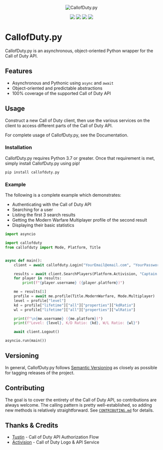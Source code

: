<div align="center">

![CallofDuty.py](https://i.imgur.com/HXy6Dkd.png)

<a href="https://pypi.python.org/pypi/callofduty.py"><img src="https://img.shields.io/pypi/v/callofduty.py?label=Version&style=for-the-badge" /></a>
<a href="https://pypi.python.org/pypi/callofduty.py"><img src="https://img.shields.io/pypi/dm/callofduty.py?style=for-the-badge" /></a>
<a href="https://twitter.com/Mxtive"><img src="https://img.shields.io/twitter/follow/Mxtive?color=1da1f2&label=Twitter&style=for-the-badge" /></a>
<a href="https://discord.gg/callofduty"><img src="https://img.shields.io/discord/136986169563938816?color=7289DA&label=Discord&style=for-the-badge" /></a>

</div>

# CallofDuty.py

CallofDuty.py is an asynchronous, object-oriented Python wrapper for the Call of Duty API.

## Features

-   Asynchronous and Pythonic using `async` and `await`
-   Object-oriented and predictable abstractions
-   100% coverage of the supported Call of Duty API

## Usage

Construct a new Call of Duty client, then use the various services on the client to access different parts of the Call of Duty API.

For complete usage of CallofDuty.py, see the Documentation.

### Installation

CallofDuty.py requires Python 3.7 or greater. Once that requirement is met, simply install CallofDuty.py using pip!

```
pip install callofduty.py
```

### Example

The following is a complete example which demonstrates:

-   Authenticating with the Call of Duty API
-   Searching for a user
-   Listing the first 3 search results
-   Getting the Modern Warfare Multiplayer profile of the second result
-   Displaying their basic statistics

```py
import asyncio

import callofduty
from callofduty import Mode, Platform, Title


async def main():
    client = await callofduty.Login("YourEmail@email.com", "YourPassword")

    results = await client.SearchPlayers(Platform.Activision, "Captain Price", limit=3)
    for player in results:
        print(f"{player.username} ({player.platform})")

    me = results[1]
    profile = await me.profile(Title.ModernWarfare, Mode.Multiplayer)
    level = profile["level"]
    kd = profile["lifetime"]["all"]["properties"]["kdRatio"]
    wl = profile["lifetime"]["all"]["properties"]["wlRatio"]

    print(f"\n{me.username} ({me.platform})")
    print(f"Level: {level}, K/D Ratio: {kd}, W/L Ratio: {wl}")

    await client.Logout()

asyncio.run(main())
```

## Versioning

In general, CallofDuty.py follows [Semantic Versioning](https://semver.org/) as closely as possible for tagging releases of the project.

## Contributing

The goal is to cover the entirety of the Call of Duty API, so contributions are always welcome. The calling pattern is pretty well-established, so adding new methods is relatively straightforward. See [`CONTRIBUTING.md`](https://github.com/EthanC/CallofDuty.py/blob/master/CONTRIBUTING.md) for details.

## Thanks & Credits

-   [Tustin](https://github.com/Tustin) - Call of Duty API Authorization Flow
-   [Activision](https://www.activision.com/) - Call of Duty Logo & API Service
